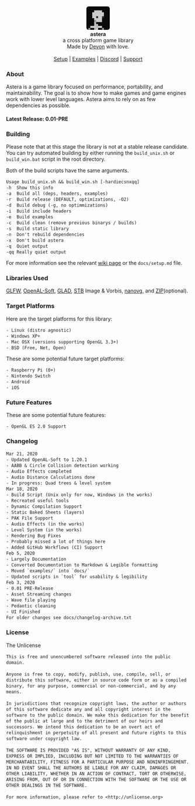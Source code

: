 <div id="header">
    <p align="center">
      <img width="64px" height="64px" style="border-radius: 6px;" src="res/tex/icon.png"><br>
      <b>astera</b><br>
	  <span font-size="16px">a cross platform game library</span><br>
      <span font-size="12px">Made by <a href="http://tek256.com">Devon</a> with love.</span><br><br>
      <span><a href="https://github.com/tek256/astera/wiki/Setup">Setup</a> | <a href="https://github.com/tek256/astera/tree/master/docs/examples/">Examples</a> | <a href="https://discordapp.com/invite/63GvpMh">Discord</a> | <a href="https://github.com/sponsors/tek256">Support</a></span>
    </p>
</div>

### About
Astera is a game library focused on performance, portability, and maintainability. The goal is to show how to make games and game engines work with lower level languages. Astera aims to rely on as few dependencies as possible.  

#### Latest Release: 0.01-PRE

### Building
Please note that at this stage the library is not at a stable release candidate. You can try automated building by either running the `build_unix.sh` or `build_win.bat` script in the root directory. 

Both of the build scripts have the same arguments.
```
Usage build_unix.sh && build_win.sh [-hardiecsnxqq]
-h  Show this info
-a  Build all (deps, headers, examples)
-r  Build release (DEFAULT, optimizations, -O2)
-d  Build debug (-g, no optimmizations)
-i  Build include headers
-e  Build examples
-c  Build clean (remove previous binarys / builds)
-s  Build static library
-n  Don't rebuild dependencies
-x  Don't build astera
-q  Quiet output
-qq Really quiet output
```

For more information see the relevant [wiki page](https://github.com/tek256/astera/wiki/Setup) or the `docs/setup.md` file.

### Libraries Used
[GLFW](https://github.com/glfw/glfw), [OpenAL-Soft](https://github.com/kcat/openal-soft), [GLAD](https://github.com/Dav1dde/glad), [STB](https://github.com/nothings/stb/) Image & Vorbis, [nanovg](https://github.com/memononen/nanovg), and [ZIP](https://github.com/kuba--/zip)(optional).

### Target Platforms
Here are the target platforms for this library:  
```
- Linux (distro agnostic)
- Windows XP+
- Mac OSX (versions supporting OpenGL 3.3+)
- BSD (Free, Net, Open)
```  
These are some potential future target platforms:  
```
- Raspberry Pi (0+)
- Nintendo Switch
- Android
- iOS
```

### Future Features 
These are some potential future features: 
```
- OpenGL ES 2.0 Support
```

### Changelog
```
Mar 21, 2020
- Updated OpenAL-Soft to 1.20.1
- AABB & Circle Collision detection working
- Audio Effects completed
- Audio Distance Calculations done
- In progress: Quad trees & level system
Mar 18, 2020
- Build Script (Unix only for now, Windows in the works)
- Recreated useful tools
- Dynamic Compilation Support
- Static Baked Sheets (layers)
- PAK File Support
- Audio Effects (in the works)
- Level System (in the works)
- Rendering Bug Fixes
- Probably missed a lot of things here
- Added GitHub Workflows (CI) Support
Feb 5, 2020
- Largely Documentation
- Converted Documentation to Markdown & Legible formatting
- Moved `examples/` into `docs/`
- Updated scripts in `tool` for usability & legibility
Feb 3, 2020
- 0.01 PRE-Release
- Asset Streaming changes
- Wave file playing
- Pedantic cleaning
- UI Finished
For older changes see docs/changelog-archive.txt
```

### License  
The Unlicense 
```
This is free and unencumbered software released into the public domain.

Anyone is free to copy, modify, publish, use, compile, sell, or
distribute this software, either in source code form or as a compiled
binary, for any purpose, commercial or non-commercial, and by any
means.

In jurisdictions that recognize copyright laws, the author or authors
of this software dedicate any and all copyright interest in the
software to the public domain. We make this dedication for the benefit
of the public at large and to the detriment of our heirs and
successors. We intend this dedication to be an overt act of
relinquishment in perpetuity of all present and future rights to this
software under copyright law.

THE SOFTWARE IS PROVIDED "AS IS", WITHOUT WARRANTY OF ANY KIND,
EXPRESS OR IMPLIED, INCLUDING BUT NOT LIMITED TO THE WARRANTIES OF
MERCHANTABILITY, FITNESS FOR A PARTICULAR PURPOSE AND NONINFRINGEMENT.
IN NO EVENT SHALL THE AUTHORS BE LIABLE FOR ANY CLAIM, DAMAGES OR
OTHER LIABILITY, WHETHER IN AN ACTION OF CONTRACT, TORT OR OTHERWISE,
ARISING FROM, OUT OF OR IN CONNECTION WITH THE SOFTWARE OR THE USE OR
OTHER DEALINGS IN THE SOFTWARE.

For more information, please refer to <http://unlicense.org>
```

